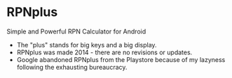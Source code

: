 # RPNplus
Simple and Powerful RPN Calculator for Android

* The "plus" stands for big keys and a big display.
* RPNplus was made 2014 - there are no revisions or updates.
* Google abandoned RPNplus from the Playstore because of my lazyness following the exhausting bureaucracy.
